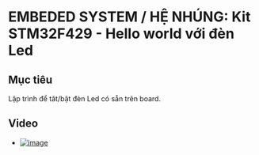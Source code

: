 # EMBEDED SYSTEM / HỆ NHÚNG: Kit STM32F429 - Hello world với đèn Led

## Mục tiêu

 Lập trình để tăt/bật đèn Led có sẵn trên board. 

## Video

- [![image](https://github.com/user-attachments/assets/448008ed-2461-4ecd-a119-a5d600ba446d)
 ](https://youtu.be/iNICh5uWPAE)

